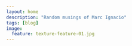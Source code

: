 ```yaml
---
layout: home
description: "Random musings of Marc Ignacio"
tags: [blog]
image:
  feature: texture-feature-01.jpg
---
```

